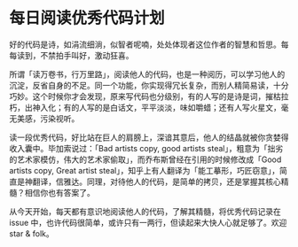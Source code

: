 每日阅读优秀代码计划
=================

好的代码是诗，如涓流细淌，似智者呢喃，处处体现者这位作者的智慧和哲思。每每读到，不禁拍手叫好，激动狂喜。

所谓「读万卷书，行万里路」，阅读他人的代码，也是一种阅历，可以学习他人的沉淀，反省自身的不足。同一个功能，你实现得冗长复杂，而别人精简易读，十分巧妙。这个时候你才会发现，原来写代码也分级别，有的人写的是诗是词，摧枯拉朽，出神入化；有的人写的是白话文，平平淡淡，味如嚼蜡；还有人写火星文，毫无美感，污染视听。

读一段优秀代码，好比站在巨人的肩膀上，深谙其意后，他人的结晶就被你贪婪得收入囊中。毕加索说过：「Bad artists copy, good artists steal」，粗意为「拙劣的艺术家模仿，伟大的艺术家偷取」，而乔布斯曾经在引用的时候修改成「Good artists copy, Great artist steal」，知乎上有人翻译为「能工摹形，巧匠窃意」，简直是神翻译，信雅达。同理，对待他人的代码，是简单的拷贝，还是掌握其核心精髓？相信你也有答案了。

从今天开始，每天都有意识地阅读他人的代码，了解其精髓，将优秀代码记录在 issue 中，也许代码很简单，或许只有一两行，但读起来大快人心就足够了。欢迎 star & folk。
